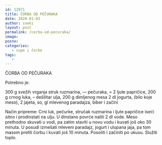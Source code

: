 ```yaml
---
id: 12971
title: ČORBA OD PEČURAKA
date: 2020-01-03
author: sneki
layout: post
permalink: /corba-od-pecuraka/
image: 
posno: 
categories:
   - supe i čorbe
tags:
   -
---
```

ČORBA OD PEČURAKA

Potrebno je:

300 g svežih vrganja 
 struk ruzmarina,
— pečuraka, = 2 ljute papričice,
200 g crnog luka, – dešilitar ulja,
200 g dimljenog mesa 
 2 dl jogurta,
(bilo koje meso), 
 2 jajeta, so,
gl mlevenog paradajza, 
 biber i začini

 

Način pripreme:
Crni luk, pečurke, stručak ruzmarina i ljute
papričice iseći sitno i prodinstati na ulju. U dinstano
povrće naliti 2 dl vode. Meso prethodno skuvati u vodi,
pa zatim staviti u novu vodu i kuvati još oko 30 minuta.
U posudi izmešati mleveni paradajz, jogurt i ulupana
jaja, pa tom masom preliti čorbu i kuvati još 10 minuta.
Posoliti i začiniti po ukusu. Služiti toplo.
  

